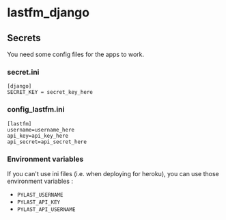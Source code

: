 # lastfm_django

## Secrets

You need some config files for the apps to work.

### secret.ini
```
[django]
SECRET_KEY = secret_key_here
```

### config_lastfm.ini
```
[lastfm]
username=username_here
api_key=api_key_here
api_secret=api_secret_here
```

### Environment variables

If you can't use ini files (i.e. when deploying for heroku), you can use those environment variables :

- `PYLAST_USERNAME`
- `PYLAST_API_KEY`
- `PYLAST_API_USERNAME`

